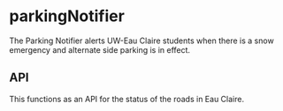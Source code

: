 # parkingNotifier
The Parking Notifier alerts UW-Eau Claire students when there is a snow emergency and alternate side parking is in effect.

## API
This functions as an API for the status of the roads in Eau Claire.